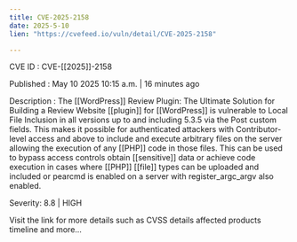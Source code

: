 ```yaml
---
title: CVE-2025-2158
date: 2025-5-10
lien: "https://cvefeed.io/vuln/detail/CVE-2025-2158"

---
```


CVE ID : CVE-[[2025]]-2158

Published :  May 10
2025
10:15 a.m. | 16 minutes ago

Description : The [[WordPress]] Review Plugin: The Ultimate Solution for Building a Review Website [[plugin]] for [[WordPress]] is vulnerable to Local File Inclusion in all versions up to
and including
5.3.5 via the Post custom fields. This makes it possible for authenticated attackers
with Contributor-level access and above
to include and execute arbitrary files on the server
allowing the execution of any [[PHP]] code in those files. This can be used to bypass access controls
obtain [[sensitive]] data
or achieve code execution in cases where [[PHP]] [[file]] types can be uploaded and included
or pearcmd is enabled on a server with register_argc_argv also enabled.

Severity: 8.8 | HIGH

Visit the link for more details
such as CVSS details
affected products
timeline
and more...
